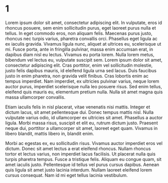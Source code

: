 # 1

Lorem ipsum dolor sit amet, consectetur adipiscing elit. In vulputate, eros id rhoncus posuere, sem enim sollicitudin purus, eget laoreet purus nulla et tellus. In eget commodo eros, non aliquam felis. Maecenas purus justo, rhoncus nec turpis varius, pharetra convallis orci. Phasellus eget ligula ac ex iaculis gravida. Vivamus ligula nunc, aliquet at ultrices eu, scelerisque ut mi. Fusce porta, ante in fringilla pulvinar, massa enim accumsan erat, in dapibus diam nisl eu lectus. Vivamus eu porta lorem. Nulla lorem metus, bibendum vel lectus eu, vulputate suscipit sem. Lorem ipsum dolor sit amet, consectetur adipiscing elit. Cras porttitor, enim vel sollicitudin molestie, justo felis dapibus mauris, id eleifend ligula urna sed lacus. Duis faucibus justo in enim pharetra, non gravida velit finibus. Cras lobortis enim ac tempus imperdiet. Nam imperdiet, ex ultricies pulvinar varius, neque lorem auctor purus, imperdiet scelerisque nulla leo posuere risus. Sed enim tellus, eleifend quis mauris eu, elementum pretium nulla. Nulla sit amet magna quis massa ullamcorper convallis.

Etiam iaculis felis in nisl placerat, vitae venenatis nisi mattis. Integer et dictum lacus, sit amet pellentesque dui. Donec tempus mattis nisl. Nulla vulputate varius odio, id ullamcorper ex ultricies sit amet. Phasellus a auctor ligula. Morbi massa risus, suscipit et elit eu, rutrum dictum justo. Praesent neque dui, porttitor a ullamcorper sit amet, laoreet eget quam. Vivamus in libero blandit, mattis libero in, blandit enim.

Morbi ac egestas ex, eu sollicitudin risus. Vivamus auctor imperdiet eros vel dictum. Donec sit amet lectus a erat eleifend rhoncus. Nullam rhoncus tortor et lectus varius, non imperdiet lacus facilisis. Ut placerat nulla quis turpis pharetra tempus. Fusce a tristique felis. Aliquam eu congue quam, sit amet iaculis justo. Pellentesque id tellus vel purus cursus dapibus. Aenean quis ligula sit amet justo lacinia interdum. Nullam laoreet eleifend lorem cursus consequat. Nam id mi eget tellus lacinia vestibulum.

